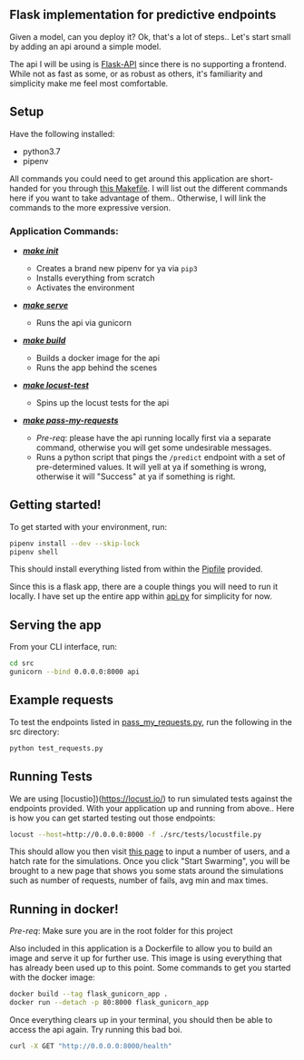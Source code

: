 ## Flask implementation for predictive endpoints

Given a model, can you deploy it?
Ok, that's a lot of steps..
Let's start small by adding an api around a  simple model.

The api I will be using is [Flask-API](https://www.flaskapi.org/) since there is no supporting a frontend.
While not as fast as some, or as robust as others, it's familiarity and simplicity make me feel most comfortable. 

## Setup
Have the following installed:
* python3.7
* pipenv

All commands you could need to get around this application are short-handed for you through [this Makefile](./Makefile).
I will list out the different commands here if you want to take advantage of them.. 
Otherwise, I will link the commands to the more expressive version.

### Application Commands:
* [**_make init_**](#getting-started!)
    * Creates a brand new pipenv for ya via `pip3`
    * Installs everything from scratch
    * Activates the environment
    
* [**_make serve_**](#serving-the-app)
    * Runs the api via gunicorn
    
* [**_make build_**](#running-in-docker!)
    * Builds a docker image for the api
    * Runs the app behind the scenes
    
* [**_make locust-test_**](#running-tests)
    * Spins up the locust tests for the api
   
* [**_make pass-my-requests_**](#example-requests)
    * *Pre-req*: please have the api running locally first via a separate command, otherwise you will get some undesirable messages.
    * Runs a python script that pings the `/predict` endpoint with a set of pre-determined values.
    It will yell at ya if something is wrong, otherwise it will "Success" at ya if something is right.
    

## Getting started!
To get started with your environment, run: 
```bash
pipenv install --dev --skip-lock
pipenv shell
```

This should install everything listed from within the [Pipfile](./Pipfile) provided.

Since this is a flask app, there are a couple things you will need to run it locally.
I have set up the entire app within [api.py](src/api.py) for simplicity for now.

## Serving the app

From your CLI interface, run:
```bash
cd src
gunicorn --bind 0.0.0.0:8000 api
```

## Example requests
To test the endpoints listed in [pass_my_requests.py](./src/pass_my_requests.py), run the following in the src directory:
```bash
python test_requests.py
```


## Running Tests
We are using [locustio])(https://locust.io/) to run simulated tests against the endpoints provided.
With your application up and running from above..
Here is how you can get started testing out those endpoints:
```bash
locust --host=http://0.0.0.0:8000 -f ./src/tests/locustfile.py
```

This should allow you then visit [this page](http://127.0.0.1:8089/) to input a number of users, and a hatch rate for the simulations.
Once you click "Start Swarming", you will be brought to a new page that shows you some stats around the simulations such as number of requests, number of fails, avg min and max times.

## Running in docker!
_Pre-req_: Make sure you are in the root folder for this project

Also included in this application is a Dockerfile to allow you to build an image and serve it up for further use.
This image is using everything that has already been used up to this point. 
Some commands to get you started with the docker image:
```bash
docker build --tag flask_gunicorn_app .
docker run --detach -p 80:8000 flask_gunicorn_app
```

Once everything clears up in your terminal, you should then be able to access the api again. 
Try running this bad boi.
```bash
curl -X GET "http://0.0.0.0:8000/health"
```
